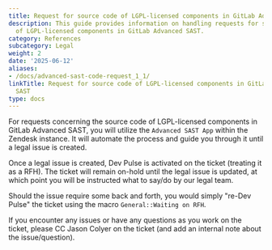 ```yaml
---
title: Request for source code of LGPL-licensed components in GitLab Advanced SAST
description: This guide provides information on handling requests for source code
  of LGPL-licensed components in GitLab Advanced SAST.
category: References
subcategory: Legal
weight: 2
date: '2025-06-12'
aliases:
- /docs/advanced-sast-code-request_1_1/
linkTitle: Request for source code of LGPL-licensed components in GitLab Advanced
  SAST
type: docs
---
```


For requests concerning the source code of LGPL-licensed components in GitLab Advanced SAST, you will utilize the `Advanced SAST App` within the Zendesk instance. It will automate the process and guide you through it until a legal issue is created.

Once a legal issue is created, Dev Pulse is activated on the ticket (treating it as a RFH). The ticket will remain on-hold until the legal issue is updated, at which point you will be instructed what to say/do by our legal team.

Should the issue require some back and forth, you would simply "re-Dev Pulse" the ticket using the macro `General::Waiting on RFH`.

If you encounter any issues or have any questions as you work on the ticket, please CC Jason Colyer on the ticket (and add an internal note about the issue/question).

